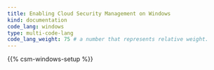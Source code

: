 ```yaml
---
title: Enabling Cloud Security Management on Windows
kind: documentation
code_lang: windows
type: multi-code-lang
code_lang_weight: 75 # a number that represents relative weight. 
---
```


{{% csm-windows-setup %}}